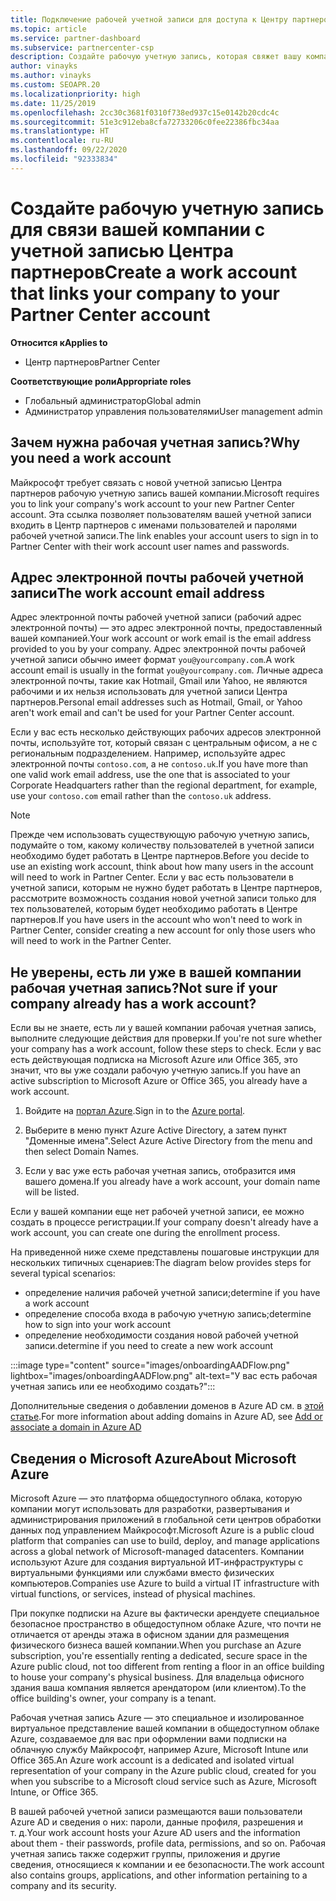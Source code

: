 ```yaml
---
title: Подключение рабочей учетной записи для доступа к Центру партнеров
ms.topic: article
ms.service: partner-dashboard
ms.subservice: partnercenter-csp
description: Создайте рабочую учетную запись, которая свяжет вашу компанию с учетной записью Центра партнеров. Это позволит предоставить доступ к Центру партнеров сотрудникам вашей организации.
author: vinayks
ms.author: vinayks
ms.custom: SEOAPR.20
ms.localizationpriority: high
ms.date: 11/25/2019
ms.openlocfilehash: 2cc30c3681f0310f738ed937c15e0142b20cdc4c
ms.sourcegitcommit: 51e3c912eba8cfa72733206c0fee22386fbc34aa
ms.translationtype: HT
ms.contentlocale: ru-RU
ms.lasthandoff: 09/22/2020
ms.locfileid: "92333834"
---
```

# <a name="create-a-work-account-that-links-your-company-to-your-partner-center-account"></a><span data-ttu-id="f2f78-104">Создайте рабочую учетную запись для связи вашей компании с учетной записью Центра партнеров</span><span class="sxs-lookup"><span data-stu-id="f2f78-104">Create a work account that links your company to your Partner Center account</span></span>

<span data-ttu-id="f2f78-105">**Относится к**</span><span class="sxs-lookup"><span data-stu-id="f2f78-105">**Applies to**</span></span>

- <span data-ttu-id="f2f78-106">Центр партнеров</span><span class="sxs-lookup"><span data-stu-id="f2f78-106">Partner Center</span></span>

<span data-ttu-id="f2f78-107">**Соответствующие роли**</span><span class="sxs-lookup"><span data-stu-id="f2f78-107">**Appropriate roles**</span></span>

- <span data-ttu-id="f2f78-108">Глобальный администратор</span><span class="sxs-lookup"><span data-stu-id="f2f78-108">Global admin</span></span>
- <span data-ttu-id="f2f78-109">Администратор управления пользователями</span><span class="sxs-lookup"><span data-stu-id="f2f78-109">User management admin</span></span>

## <a name="why-you-need-a-work-account"></a><span data-ttu-id="f2f78-110">Зачем нужна рабочая учетная запись?</span><span class="sxs-lookup"><span data-stu-id="f2f78-110">Why you need a work account</span></span>

<span data-ttu-id="f2f78-111">Майкрософт требует связать с новой учетной записью Центра партнеров рабочую учетную запись вашей компании.</span><span class="sxs-lookup"><span data-stu-id="f2f78-111">Microsoft requires you to link your company's work account to your new Partner Center account.</span></span> <span data-ttu-id="f2f78-112">Эта ссылка позволяет пользователям вашей учетной записи входить в Центр партнеров с именами пользователей и паролями рабочей учетной записи.</span><span class="sxs-lookup"><span data-stu-id="f2f78-112">The link enables your account users to sign in to Partner Center with their work account user names and passwords.</span></span>

## <a name="the-work-account-email-address"></a><span data-ttu-id="f2f78-113">Адрес электронной почты рабочей учетной записи</span><span class="sxs-lookup"><span data-stu-id="f2f78-113">The work account email address</span></span>

<span data-ttu-id="f2f78-114">Адрес электронной почты рабочей учетной записи (рабочий адрес электронной почты) — это адрес электронной почты, предоставленный вашей компанией.</span><span class="sxs-lookup"><span data-stu-id="f2f78-114">Your work account or work email is the email address provided to you by your company.</span></span> <span data-ttu-id="f2f78-115">Адрес электронной почты рабочей учетной записи обычно имеет формат `you@yourcompany.com`.</span><span class="sxs-lookup"><span data-stu-id="f2f78-115">A work account email is usually in the format `you@yourcompany.com`.</span></span> <span data-ttu-id="f2f78-116">Личные адреса электронной почты, такие как Hotmail, Gmail или Yahoo, не являются рабочими и их нельзя использовать для учетной записи Центра партнеров.</span><span class="sxs-lookup"><span data-stu-id="f2f78-116">Personal email addresses such as Hotmail, Gmail, or Yahoo aren't work email and can't be used for your Partner Center account.</span></span>

<span data-ttu-id="f2f78-117">Если у вас есть несколько действующих рабочих адресов электронной почты, используйте тот, который связан с центральным офисом, а не с региональным подразделением. Например, используйте адрес электронной почты `contoso.com`, а не `contoso.uk`.</span><span class="sxs-lookup"><span data-stu-id="f2f78-117">If you have more than one valid work email address, use the one that is associated to your Corporate Headquarters rather than the regional department, for example, use your `contoso.com` email rather than the `contoso.uk` address.</span></span>

> [!NOTE]  
> <span data-ttu-id="f2f78-118">Прежде чем использовать существующую рабочую учетную запись, подумайте о том, какому количеству пользователей в учетной записи необходимо будет работать в Центре партнеров.</span><span class="sxs-lookup"><span data-stu-id="f2f78-118">Before you decide to use an existing work account, think about how many users in the account will need to work in Partner Center.</span></span> <span data-ttu-id="f2f78-119">Если у вас есть пользователи в учетной записи, которым не нужно будет работать в Центре партнеров, рассмотрите возможность создания новой учетной записи только для тех пользователей, которым будет необходимо работать в Центре партнеров.</span><span class="sxs-lookup"><span data-stu-id="f2f78-119">If you have users in the account who won't need to work in Partner Center, consider creating a new account for only those users who will need to work in the Partner Center.</span></span>

## <a name="not-sure-if-your-company-already-has-a-work-account"></a><span data-ttu-id="f2f78-120">Не уверены, есть ли уже в вашей компании рабочая учетная запись?</span><span class="sxs-lookup"><span data-stu-id="f2f78-120">Not sure if your company already has a work account?</span></span>

<span data-ttu-id="f2f78-121">Если вы не знаете, есть ли у вашей компании рабочая учетная запись, выполните следующие действия для проверки.</span><span class="sxs-lookup"><span data-stu-id="f2f78-121">If you're not sure whether your company has a work account, follow these steps to check.</span></span> <span data-ttu-id="f2f78-122">Если у вас есть действующая подписка на Microsoft Azure или Office 365, это значит, что вы уже создали рабочую учетную запись.</span><span class="sxs-lookup"><span data-stu-id="f2f78-122">If you have an active subscription to Microsoft Azure or Office 365, you already have a work account.</span></span>

1. <span data-ttu-id="f2f78-123">Войдите на [портал Azure](https://portal.azure.com).</span><span class="sxs-lookup"><span data-stu-id="f2f78-123">Sign in to the [Azure portal](https://portal.azure.com).</span></span>

2. <span data-ttu-id="f2f78-124">Выберите в меню пункт Azure Active Directory, а затем пункт "Доменные имена".</span><span class="sxs-lookup"><span data-stu-id="f2f78-124">Select Azure Active Directory from the menu and then select Domain Names.</span></span>

3. <span data-ttu-id="f2f78-125">Если у вас уже есть рабочая учетная запись, отобразится имя вашего домена.</span><span class="sxs-lookup"><span data-stu-id="f2f78-125">If you already have a work account, your domain name will be listed.</span></span>

<span data-ttu-id="f2f78-126">Если у вашей компании еще нет рабочей учетной записи, ее можно создать в процессе регистрации.</span><span class="sxs-lookup"><span data-stu-id="f2f78-126">If your company doesn't already have a work account, you can create one during the enrollment process.</span></span>

<span data-ttu-id="f2f78-127">На приведенной ниже схеме представлены пошаговые инструкции для нескольких типичных сценариев:</span><span class="sxs-lookup"><span data-stu-id="f2f78-127">The diagram below provides steps for several typical scenarios:</span></span>

- <span data-ttu-id="f2f78-128">определение наличия рабочей учетной записи;</span><span class="sxs-lookup"><span data-stu-id="f2f78-128">determine if you have a work account</span></span>
- <span data-ttu-id="f2f78-129">определение способа входа в рабочую учетную запись;</span><span class="sxs-lookup"><span data-stu-id="f2f78-129">determine how to sign into your work account</span></span>
- <span data-ttu-id="f2f78-130">определение необходимости создания новой рабочей учетной записи.</span><span class="sxs-lookup"><span data-stu-id="f2f78-130">determine if you need to create a new work account</span></span>

:::image type="content" source="images/onboardingAADFlow.png" lightbox="images/onboardingAADFlow.png" alt-text="У вас есть рабочая учетная запись или ее необходимо создать?":::

<span data-ttu-id="f2f78-132">Дополнительные сведения о добавлении доменов в Azure AD см. в [этой статье](/azure/active-directory/active-directory-add-domain).</span><span class="sxs-lookup"><span data-stu-id="f2f78-132">For more information about adding domains in Azure AD, see [Add or associate a domain in Azure AD](/azure/active-directory/active-directory-add-domain)</span></span>

## <a name="about-microsoft-azure"></a><span data-ttu-id="f2f78-133">Сведения о Microsoft Azure</span><span class="sxs-lookup"><span data-stu-id="f2f78-133">About Microsoft Azure</span></span>

<span data-ttu-id="f2f78-134">Microsoft Azure — это платформа общедоступного облака, которую компании могут использовать для разработки, развертывания и администрирования приложений в глобальной сети центров обработки данных под управлением Майкрософт.</span><span class="sxs-lookup"><span data-stu-id="f2f78-134">Microsoft Azure is a public cloud platform that companies can use to build, deploy, and manage applications across a global network of Microsoft-managed datacenters.</span></span> <span data-ttu-id="f2f78-135">Компании используют Azure для создания виртуальной ИТ-инфраструктуры с виртуальными функциями или службами вместо физических компьютеров.</span><span class="sxs-lookup"><span data-stu-id="f2f78-135">Companies use Azure to build a virtual IT infrastructure with virtual functions, or services, instead of physical machines.</span></span>

<span data-ttu-id="f2f78-136">При покупке подписки на Azure вы фактически арендуете специальное безопасное пространство в общедоступном облаке Azure, что почти не отличается от аренды этажа в офисном здании для размещения физического бизнеса вашей компании.</span><span class="sxs-lookup"><span data-stu-id="f2f78-136">When you purchase an Azure subscription, you're essentially renting a dedicated, secure space in the Azure public cloud, not too different from renting a floor in an office building to house your company's physical business.</span></span> <span data-ttu-id="f2f78-137">Для владельца офисного здания ваша компания является арендатором (или клиентом).</span><span class="sxs-lookup"><span data-stu-id="f2f78-137">To the office building's owner, your company is a tenant.</span></span>

<span data-ttu-id="f2f78-138">Рабочая учетная запись Azure — это специальное и изолированное виртуальное представление вашей компании в общедоступном облаке Azure, создаваемое для вас при оформлении вами подписки на облачную службу Майкрософт, например Azure, Microsoft Intune или Office 365.</span><span class="sxs-lookup"><span data-stu-id="f2f78-138">An Azure work account is a dedicated and isolated virtual representation of your company in the Azure public cloud, created for you when you subscribe to a Microsoft cloud service such as Azure, Microsoft Intune, or Office 365.</span></span>

<span data-ttu-id="f2f78-139">В вашей рабочей учетной записи размещаются ваши пользователи Azure AD и сведения о них: пароли, данные профиля, разрешения и т. д.</span><span class="sxs-lookup"><span data-stu-id="f2f78-139">Your work account hosts your Azure AD users and the information about them - their passwords, profile data, permissions, and so on.</span></span> <span data-ttu-id="f2f78-140">Рабочая учетная запись также содержит группы, приложения и другие сведения, относящиеся к компании и ее безопасности.</span><span class="sxs-lookup"><span data-stu-id="f2f78-140">The work account also contains groups, applications, and other information pertaining to a company and its security.</span></span>